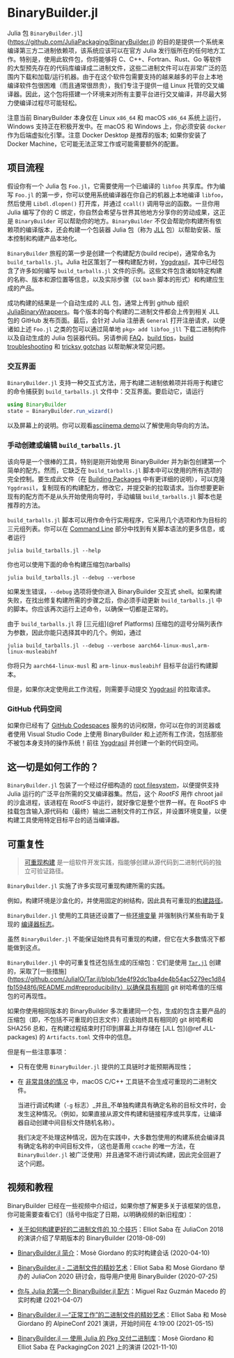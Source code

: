 
# BinaryBuilder.jl
Julia 包 `BinaryBuilder.jl`](https://github.com/JuliaPackaging/BinaryBuilder.jl) 的目的是提供一个系统来编译第三方二进制依赖项，该系统应该可以在官方 Julia 发行版所在的任何地方工作。特别是，使用此软件包，你将能够将 C、C++、Fortran、Rust、Go 等软件的大型预先存在的代码库编译成二进制文件，这些二进制文件可以在非常广泛的范围内下载和加载/运行机器。由于在这个软件包需要支持的越来越多的平台上本地编译软件包很困难（而且通常很昂贵），我们专注于提供一组 Linux 托管的交叉编译器。因此，这个包将搭建一个环境来对所有主要平台进行交叉编译，并尽最大努力使编译过程尽可能轻松。

注意当前 BinaryBuilder 本身仅在 Linux `x86_64` 和 macOS `x86_64` 系统上运行，Windows 支持正在积极开发中。在 macOS 和 Windows 上，你必须安装 `docker` 作为后端虚拟化引擎。注意 Docker Desktop 是推荐的版本; 如果你安装了 Docker Machine，它可能无法正常工作或可能需要额外的配置。

## 项目流程

假设你有一个 Julia 包 `Foo.jl`，它需要使用一个已编译的 `libfoo` 共享库。作为编写 `Foo.jl` 的第一步，你可以使用系统编译器在你自己的机器上本地编译 `libfoo`，然后使用 `Libdl.dlopen()` 打开库，并通过 `ccall()` 调用导出的函数。一旦你用 Julia 编写了你的​​ C 绑定，你自然会希望与世界其他地方分享你的劳动成果，这正是 `BinaryBuilder` 可以帮助你的地方。`BinaryBuilder` 不仅会帮助你构建所有依赖项的编译版本，还会构建一个包装器 Julia 包（称为 [JLL](jll.md) 包）以帮助安装、版本控制和构建产品本地化。

`BinaryBuilder` 旅程的第一步是创建一个构建配方(build recipe)，通常命名为 `build_tarballs.jl`。Julia 社区策划了一棵构建配方树，[Yggdrasil](https://github.com/JuliaPackaging/Yggdrasil)，其中已经包含了许多如何编写 `build_tarballs.jl` 文件的示例。这些文件包含诸如特定构建的名称、版本和源位置等信息，以及实际步骤（以 `bash` 脚本的形式）和构建应生成的产品。

成功构建的结果是一个自动生成的 JLL 包，通常上传到 github 组织[JuliaBinaryWrappers](https://github.com/JuliaBinaryWrappers/)。每个版本的每个构建的二进制文件都会上传到相关 JLL 包的 GitHub 发布页面。最后，会针对  Julia 注册表 `General` 打开注册请求，以便诸如上述 `Foo.jl` 之类的包可以通过简单地 `pkg> add libfoo_jll` 下载二进制构件以及自动生成的 Julia 包装器代码。另请参阅 [FAQ](FAQ.md)，[build tips](build_tips.md)，[build troubleshooting](troubleshooting.md) 和 [tricksy gotchas](tricksy_gotchas.md) 以帮助解决常见问题。

### 交互界面

`BinaryBuilder.jl` 支持一种交互式方法，用于构建二进制依赖项并将用于构建它的命令捕获到 `build_tarballs.jl` 文件中：交互界面。要启动它，请运行

```julia
using BinaryBuilder
state = BinaryBuilder.run_wizard()
```

以及屏幕上的说明。你可以观看[asciinema demo](https://asciinema.org/a/304105)以了解使用向导向的方法。

### 手动创建或编辑 `build_tarballs.jl`

该向导是一个很棒的工具，特别是刚开始使用 BinaryBuilder 并为新包创建第一个简单的配方。然而，它缺乏在 `build_tarballs.jl` 脚本中可以使用的所有选项的完全控制。要生成此文件（在 [Building Packages](building.md) 中有更详细的说明），可以克隆 `Yggdrasil`，复制现有的构建配方，修改它，并提交新的拉取请求。当你想要更新现有的配方而不是从头开始使用向导时，手动编辑 `build_tarballs.jl` 脚本也是推荐的方法。

`build_tarballs.jl` 脚本可以用作命令行实用程序，它采用几个选项和作为目标的三元组列表。你可以在 [Command Line](@ref) 部分中找到有关脚本语法的更多信息，或者运行

```
julia build_tarballs.jl --help
```

你也可以使用下面的命令构建压缩包(tarballs)

```
julia build_tarballs.jl --debug --verbose
```


如果发生错误，`--debug` 选项将使你进入 BinaryBuilder 交互式 shell。如果构建失败，在找出修复构建所需的步骤之后，你必须手动更新 `build_tarballs.jl` 中的脚本。你应该再次运行上述命令，以确保一切都是正常的。

由于 `build_tarballs.jl` 将 [三元组](@ref Platforms) 压缩包的逗号分隔列表作为参数，因此你能只选择其中的几个。例如，通过

```
julia build_tarballs.jl --debug --verbose aarch64-linux-musl,arm-linux-musleabihf
```

你将只为 `aarch64-linux-musl` 和 `arm-linux-musleabihf` 目标平台运行构建脚本。

但是，如果你决定使用此工作流程，则需要手动提交 [Yggdrasil](https://github.com/JuliaPackaging/Yggdrasil/) 的拉取请求。

### GitHub 代码空间

如果你已经有了 [GitHub Codespaces](https://github.com/features/codespaces) 服务的访问权限，你可以在你的浏览器或者使用 Visual Studio Code 上使用 BinaryBuilder 和上述所有工作流，包括那些不被包本身支持的操作系统！前往 [Yggdrasil](https://github.com/JuliaPackaging/Yggdrasil/) 并创建一个新的代码空间。

## 这一切是如何工作的？

`BinaryBuilder.jl` 包装了一个经过仔细构造的 [root filesystem](rootfs.md)，以便提供支持 Julia 运行的广泛平台所需的交叉编译器集。然后，这个 _RootFS_ 用作 chroot jail 的沙盒进程，该进程在 RootFS 中运行，就好像它是整个世界一样。在 RootFS 中挂载包含输入源代码和（最终）输出二进制文件的工作区，并设置环境变量，以便构建工具使用特定目标平台的适当编译器。


## 可重复性

> [可重现构建](https://reproducible-builds.org/) 是一组软件开发实践，指能够创建从源代码到二进制代码的独立可验证路径。

`BinaryBuilder.jl` 实施了许多实现可重现构建所需的实践。

例如，构建环境是沙盒化的，并使用固定的树结构，因此具有可重现的[构建路径](https://reproducible-builds.org/docs/build-path/)。

`BinaryBuilder.jl` 使用的工具链还设置了一些[环境变量](https://reproducible-builds.org/docs/source-date-epoch/) 并强制执行某些有助于复现的 [编译器标志](https://reproducible-builds.org/docs/randomness/)。

虽然 `BinaryBuilder.jl` 不能保证始终具有可重现的构建，但它在大多数情况下都能做到这点。

`BinaryBuilder.jl` 中的可重复性还包括生成的压缩包：它们是使用 [`Tar.jl`](https://github.com/JuliaIO/Tar.jl) 创建的，采取了[一些措施](https://github.com/JuliaIO/Tar.jl/blob/1de4f92dc1ba4de4b54ac5279ec1d84fb15948f6/README.md#reproducibility）以确保具有相同 git 树哈希值的压缩包的可再现性。

如果你使用相同版本的 BinaryBuilder 多次重建同一个包，生成的包含主要产品的压缩包（即，不包括不可重现的日志文件）应该始终具有相同的 git 树哈希和 SHA256 总和，在构建过程结束时打印到屏幕上并存储在 [JLL 包](@ref JLL-packages) 的 `Artifacts.toml` 文件中的信息。

但是有一些注意事项：

* 只有在使用 `BinaryBuilder.jl` 提供的工具链时才能预期再现性；

* 在 [非常具体的情况](https://github.com/JuliaPackaging/BinaryBuilder.jl/issues/1230) 中，macOS C/C++ 工具链不会生成可重现的二进制文件。

  当进行调试构建（`-g` 标志）_并且_不单独构建具有确定名称的目标文件时，会发生这种情况。（例如，如果直接从源文件构建和链接程序或共享库，让编译器自动创建中间目标文件随机名称）。

  我们决定不处理这种情况，因为在实践中，大多数包使用的构建系统会编译具有确定名称的中间目标文件，（这也是善用 `ccache` 的唯一方法，在 `BinaryBuilder.jl` 被广泛使用）并且通常不进行调试构建，因此完全回避了这个问题。

## 视频和教程

BinaryBuilder 已经在一些视频中介绍过，如果你想了解更多关于该框架的信息，你可能需要查看它们（括号中指定了日期，以明确视频的新旧程度）：


* [关于如何构建更好的二进制文件的 10 个技巧](https://www.youtube.com/watch?v=2e0PBGSaQaI)：Elliot Saba 在 JuliaCon 2018 的演讲介绍了早期版本的 BinaryBuilder (2018-08-09)

* [BinaryBuilder.jl 简介](https://www.youtube.com/watch?v=d_h8C4iCzno)：Mosè Giordano 的实时构建会话 (2020-04-10)

* [BinaryBuilder.jl - 二进制文件的精妙艺术](https://www.youtube.com/watch?v=3IyXsBwqll8)：Elliot Saba 和 Mosè Giordano 举办的 JuliaCon 2020 研讨会，指导用户使用 BinaryBuilder (2020-07-25)

* [你与 Julia 的第一个 BinaryBuilder.jl 配方](https://www.youtube.com/watch?v=7fkNcdbt4dg)：Miguel Raz Guzmán Macedo 的实时构建 (2021-04-07)

* [BinaryBuilder.jl —“正常工作”的二进制文件的精妙艺术](https://bbb.dereferenced.org/playback/presentation/2.3/75a49eebcb63d6fee8c55417ea7cc51768d86f3d-1621065511930)：Elliot Saba 和 Mosè Giordano 的 AlpineConf 2021 演讲，开始时间在 4:19:00 (2021-05-15)


* [BinaryBuilder.jl — 使用 Julia 的 Pkg 交付二进制库](https://www.youtube.com/watch?v=S__x3K31qnE)：Mosè Giordano 和 Elliot Saba 在 PackagingCon 2021 上的演讲 (2021-11-10)

